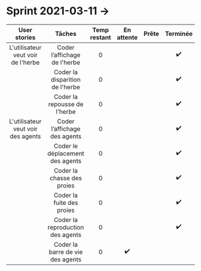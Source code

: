 # Sprint 2021-03-11 -> 

|                User stories                |                       Tâches                       | Temp restant |     En attente     |       Prête        | Terminée |
| :----------------------------------------: | :------------------------------------------------: | :----------: | :----------------: | :----------------: | :------: |
| L'utilisateur veut voir de l'herbe  |            Coder l’affichage de l'herbe             |      0       |  |          |   :heavy_check_mark:           |
|                                            |         Coder la disparition de l'herbe         |      0       |                    |  |   :heavy_check_mark:       |
|                                            |         Coder la repousse de l'herbe         |      0       |                    |  |  :heavy_check_mark:        |
| L'utilisateur veut voir des agents  |            Coder l’affichage des agents             |      0       |                    |  |     :heavy_check_mark:    |
|                                            |         Coder le déplacement des agents         |      0       |                    |  | :heavy_check_mark: |
|                                            |           Coder la chasse des proies            |      0       |                    |  | :heavy_check_mark: |
|                                            |           Coder la fuite des proies             |      0      | |                   | :heavy_check_mark: |
|                                            |         Coder la reproduction des agents         |      0       |          |  | :heavy_check_mark: |
|                                            |         Coder la barre de vie des agents         |      0       |  :heavy_check_mark:         |  | |
